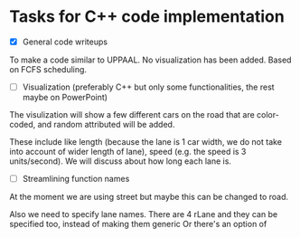 # Tasks for C++ code implementation

- [X] General code writeups

To make a code similar to UPPAAL. No visualization has been added. Based on FCFS scheduling.

- [ ] Visualization (preferably C++ but only some functionalities, the rest maybe on PowerPoint)

The visulization will show a few different cars on the road that are color-coded, and random attributed will be added.

These include like length (because the lane is 1 car width, we do not take into account of wider length of lane), speed (e.g. the speed is 3 units/second).
We will discuss about how long each lane is.

- [ ] Streamlining function names

At the moment we are using street but maybe this can be changed to road.

Also we need to specify lane names. There are 4 rLane and they can be specified too, instead of making them generic
Or there's an option of 
